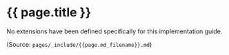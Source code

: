 # {{ page.title }}

No extensions have been defined specifically for this implementation guide.

(Source: `pages/_include/{{page.md_filename}}.md`)